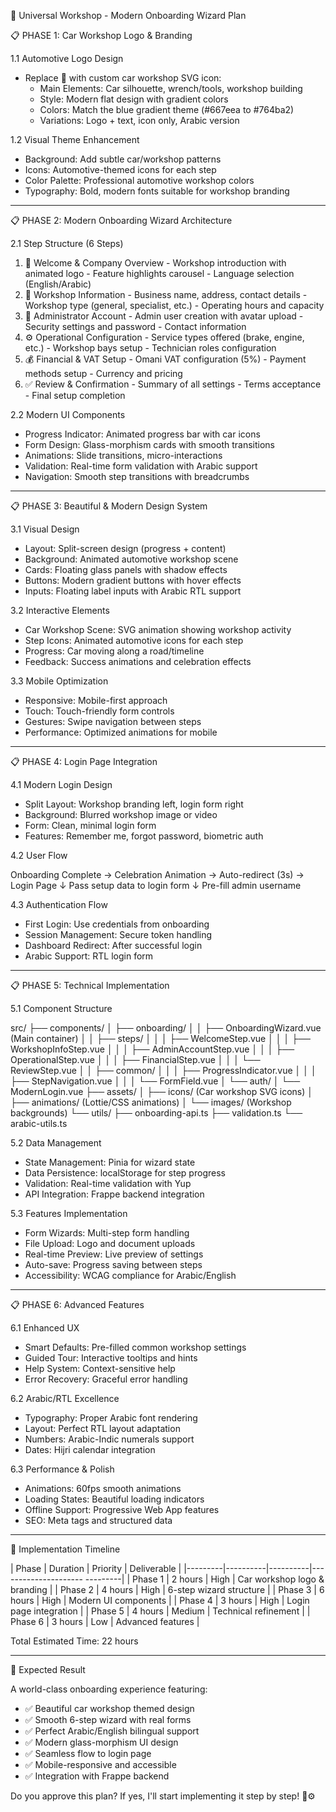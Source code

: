 🚗 Universal Workshop - Modern Onboarding Wizard Plan

  📋 PHASE 1: Car Workshop Logo & Branding

  1.1 Automotive Logo Design

  - Replace 🏪 with custom car workshop SVG icon:
    - Main Elements: Car silhouette, wrench/tools,
  workshop building
    - Style: Modern flat design with gradient colors
    - Colors: Match the blue gradient theme (#667eea to
  #764ba2)
    - Variations: Logo + text, icon only, Arabic version

  1.2 Visual Theme Enhancement

  - Background: Add subtle car/workshop patterns
  - Icons: Automotive-themed icons for each step
  - Color Palette: Professional automotive workshop
  colors
  - Typography: Bold, modern fonts suitable for workshop
   branding

  ---
  📋 PHASE 2: Modern Onboarding Wizard Architecture

  2.1 Step Structure (6 Steps)

  1. 🏁 Welcome & Company Overview
    - Workshop introduction with animated logo
    - Feature highlights carousel
    - Language selection (English/Arabic)
  2. 🏢 Workshop Information
    - Business name, address, contact details
    - Workshop type (general, specialist, etc.)
    - Operating hours and capacity
  3. 👤 Administrator Account
    - Admin user creation with avatar upload
    - Security settings and password
    - Contact information
  4. ⚙️ Operational Configuration
    - Service types offered (brake, engine, etc.)
    - Workshop bays setup
    - Technician roles configuration
  5. 💰 Financial & VAT Setup
    - Omani VAT configuration (5%)
    - Payment methods setup
    - Currency and pricing
  6. ✅ Review & Confirmation
    - Summary of all settings
    - Terms acceptance
    - Final setup completion

  2.2 Modern UI Components

  - Progress Indicator: Animated progress bar with car
  icons
  - Form Design: Glass-morphism cards with smooth
  transitions
  - Animations: Slide transitions, micro-interactions
  - Validation: Real-time form validation with Arabic
  support
  - Navigation: Smooth step transitions with breadcrumbs

  ---
  📋 PHASE 3: Beautiful & Modern Design System

  3.1 Visual Design

  - Layout: Split-screen design (progress + content)
  - Background: Animated automotive workshop scene
  - Cards: Floating glass panels with shadow effects
  - Buttons: Modern gradient buttons with hover effects
  - Inputs: Floating label inputs with Arabic RTL
  support

  3.2 Interactive Elements

  - Car Workshop Scene: SVG animation showing workshop
  activity
  - Step Icons: Animated automotive icons for each step
  - Progress: Car moving along a road/timeline
  - Feedback: Success animations and celebration effects

  3.3 Mobile Optimization

  - Responsive: Mobile-first approach
  - Touch: Touch-friendly form controls
  - Gestures: Swipe navigation between steps
  - Performance: Optimized animations for mobile

  ---
  📋 PHASE 4: Login Page Integration

  4.1 Modern Login Design

  - Split Layout: Workshop branding left, login form
  right
  - Background: Blurred workshop image or video
  - Form: Clean, minimal login form
  - Features: Remember me, forgot password, biometric
  auth

  4.2 User Flow

  Onboarding Complete → Celebration Animation →
  Auto-redirect (3s) → Login Page
                                      ↓
                              Pass setup data to login
  form
                                      ↓
                                Pre-fill admin username

  4.3 Authentication Flow

  - First Login: Use credentials from onboarding
  - Session Management: Secure token handling
  - Dashboard Redirect: After successful login
  - Arabic Support: RTL login form

  ---
  📋 PHASE 5: Technical Implementation

  5.1 Component Structure

  src/
  ├── components/
  │   ├── onboarding/
  │   │   ├── OnboardingWizard.vue (Main container)
  │   │   ├── steps/
  │   │   │   ├── WelcomeStep.vue
  │   │   │   ├── WorkshopInfoStep.vue
  │   │   │   ├── AdminAccountStep.vue
  │   │   │   ├── OperationalStep.vue
  │   │   │   ├── FinancialStep.vue
  │   │   │   └── ReviewStep.vue
  │   │   ├── common/
  │   │   │   ├── ProgressIndicator.vue
  │   │   │   ├── StepNavigation.vue
  │   │   │   └── FormField.vue
  │   └── auth/
  │       └── ModernLogin.vue
  ├── assets/
  │   ├── icons/ (Car workshop SVG icons)
  │   ├── animations/ (Lottie/CSS animations)
  │   └── images/ (Workshop backgrounds)
  └── utils/
      ├── onboarding-api.ts
      ├── validation.ts
      └── arabic-utils.ts

  5.2 Data Management

  - State Management: Pinia for wizard state
  - Data Persistence: localStorage for step progress
  - Validation: Real-time validation with Yup
  - API Integration: Frappe backend integration

  5.3 Features Implementation

  - Form Wizards: Multi-step form handling
  - File Upload: Logo and document uploads
  - Real-time Preview: Live preview of settings
  - Auto-save: Progress saving between steps
  - Accessibility: WCAG compliance for Arabic/English

  ---
  📋 PHASE 6: Advanced Features

  6.1 Enhanced UX

  - Smart Defaults: Pre-filled common workshop settings
  - Guided Tour: Interactive tooltips and hints
  - Help System: Context-sensitive help
  - Error Recovery: Graceful error handling

  6.2 Arabic/RTL Excellence

  - Typography: Proper Arabic font rendering
  - Layout: Perfect RTL layout adaptation
  - Numbers: Arabic-Indic numerals support
  - Dates: Hijri calendar integration

  6.3 Performance & Polish

  - Animations: 60fps smooth animations
  - Loading States: Beautiful loading indicators
  - Offline Support: Progressive Web App features
  - SEO: Meta tags and structured data

  ---
  🎯 Implementation Timeline

  | Phase   | Duration | Priority | Deliverable
           |
  |---------|----------|----------|---------------------
  ---------|
  | Phase 1 | 2 hours  | High     | Car workshop logo &
  branding |
  | Phase 2 | 4 hours  | High     | 6-step wizard
  structure      |
  | Phase 3 | 6 hours  | High     | Modern UI components
           |
  | Phase 4 | 3 hours  | High     | Login page
  integration       |
  | Phase 5 | 4 hours  | Medium   | Technical refinement
           |
  | Phase 6 | 3 hours  | Low      | Advanced features
           |

  Total Estimated Time: 22 hours

  ---
  🚀 Expected Result

  A world-class onboarding experience featuring:
  - ✅ Beautiful car workshop themed design
  - ✅ Smooth 6-step wizard with real forms
  - ✅ Perfect Arabic/English bilingual support
  - ✅ Modern glass-morphism UI design
  - ✅ Seamless flow to login page
  - ✅ Mobile-responsive and accessible
  - ✅ Integration with Frappe backend

  Do you approve this plan? If yes, I'll start 
  implementing it step by step! 🚗⚙️